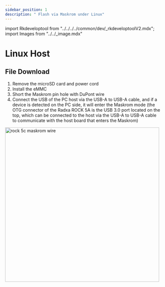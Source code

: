 ```yaml
---
sidebar_position: 1
description: " Flash via Maskrom under Linux"
---
```


import Rkdeveloptool from "../../../../common/dev/\_rkdeveloptoolV2.mdx";
import Images from "../../\_image.mdx"

# Linux Host

## File Download

<Images loader={true} system_img={true} spi_img={false} />

<Rkdeveloptool model="rock-5c" release_num="2" desktop="kde" platform="linux" loader="rk3588_spl_loader_v1.08.111.bin">

<ol>
    <li>Remove the microSD card and power cord</li>
    <li>Install the eMMC </li>
    <li>Short the Maskrom pin hole with DuPont wire</li>
    <li>Connect the USB of the PC host via the USB-A to USB-A cable, and if a device is detected on the PC side, it will enter the Maskrom mode (the OTG connector of the Radxa ROCK 5A is the USB 3.0 port located on the top, which can be connected to the host via the USB-A to USB-A cable to communicate with the host board that enters the Maskrom)</li>
</ol>
<img src="/img/rock5c/rock-5c-maskrom.webp" alt="rock 5c maskrom wire" width="500" />

</Rkdeveloptool>
